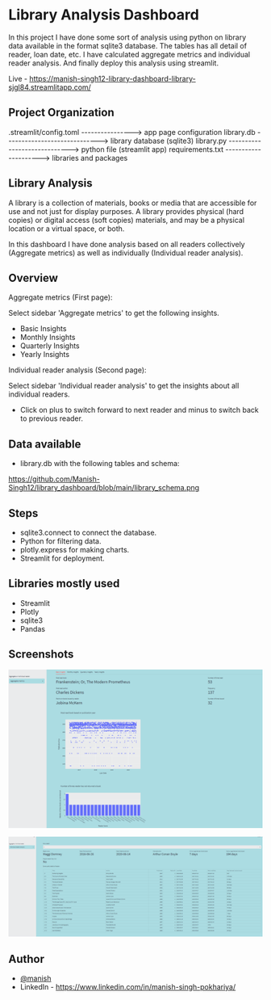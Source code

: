 
# Library Analysis Dashboard 

In this project I have done some sort of analysis using python on library data available in the 
format sqlite3 database. The tables has all detail of reader, loan date, etc. I have
calculated aggregate metrics and individual reader analysis. And finally deploy this analysis using streamlit.

Live - https://manish-singh12-library-dashboard-library-sjgl84.streamlitapp.com/

 


## Project Organization

.streamlit/config.toml ----------------> app page configuration
library.db -----------------------------> library database (sqlite3)
library.py -----------------------------> python file (streamlit app)
requirements.txt ---------------------> libraries and packages 
## Library Analysis

A library is a collection of materials, books or media that are accessible for use and not just for display purposes. A library provides physical (hard copies) or digital access (soft copies) materials, and may be a physical location or a virtual space, or both.

In this dashboard I have done analysis based on all readers collectively (Aggregate metrics) as well as individually (Individual reader analysis). 
## Overview

Aggregate metrics (First page): 

Select sidebar 'Aggregate metrics' to get the following insights.

- Basic Insights
- Monthly Insights
- Quarterly Insights
- Yearly Insights

Individual reader analysis (Second page):

Select sidebar 'Individual reader analysis' to get the insights about 
all individual readers.

- Click on plus to switch forward to next reader and minus to switch back to previous reader.


## Data available

- library.db with the following tables and schema:

https://github.com/Manish-Singh12/library_dashboard/blob/main/library_schema.png



## Steps

- sqlite3.connect to connect the database.
- Python for filtering data.
- plotly.express for making charts.
- Streamlit for deployment.




## Libraries mostly used

- Streamlit
- Plotly
- sqlite3
- Pandas




## Screenshots

![App Screenshot](https://github.com/Manish-Singh12/library_dashboard/blob/main/Screenshot%201.png)

![App Screenshot](https://github.com/Manish-Singh12/library_dashboard/blob/main/Screenshot%202.png)


## Author

- [@manish](https://github.com/Manish-Singh12)
- LinkedIn - https://www.linkedin.com/in/manish-singh-pokhariya/

